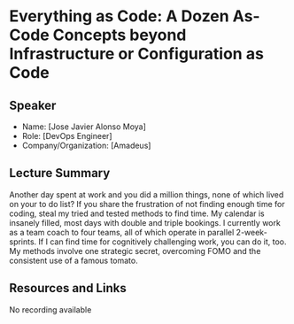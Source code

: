 # Everything as Code: A Dozen As-Code Concepts beyond Infrastructure or Configuration as Code

## Speaker

- Name: [Jose Javier Alonso Moya]
- Role: [DevOps Engineer]
- Company/Organization: [Amadeus]

## Lecture Summary

Another day spent at work and you did a million things, none of which lived on your to do list? If you share the frustration of not finding enough time for coding, steal my tried and tested methods to find time. My calendar is insanely filled, most days with double and triple bookings. I currently work as a team coach to four teams, all of which operate in parallel 2-week-sprints. If I can find time for cognitively challenging work, you can do it, too. My methods involve one strategic secret, overcoming FOMO and the consistent use of a famous tomato.


## Resources and Links

No recording available
